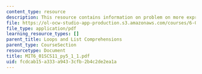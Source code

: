 ```yaml
---
content_type: resource
description: This resource contains information on problem on more expressions.
file: https://ol-ocw-studio-app-production.s3.amazonaws.com/courses/6-01sc-introduction-to-electrical-engineering-and-computer-science-i-spring-2011/fcdcab15a333a9433cfb2b4c2de2ea1a_MIT6_01SCS11_py5_1_1.pdf
file_type: application/pdf
learning_resource_types: []
parent_title: Loops and List Comprehensions
parent_type: CourseSection
resourcetype: Document
title: MIT6_01SCS11_py5_1_1.pdf
uid: fcdcab15-a333-a943-3cfb-2b4c2de2ea1a
---
```

